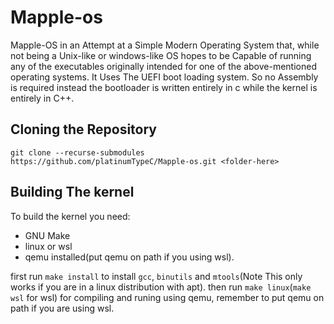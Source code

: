 # Mapple-os
Mapple-OS in an Attempt at a Simple Modern Operating System that, while not being a Unix-like or windows-like OS hopes to be
Capable of running any of the executables originally intended for one of the above-mentioned operating systems. It Uses
The UEFI boot loading system. So no Assembly is required instead the bootloader is written entirely in c while the kernel is
entirely in C++.

## Cloning the Repository
`git clone --recurse-submodules https://github.com/platinumTypeC/Mapple-os.git <folder-here>`

## Building The kernel

To build the kernel you need:
* GNU Make
* linux or wsl
* qemu installed(put qemu on path if you using wsl).

first run `make install` to install `gcc`, `binutils` and `mtools`(Note This only works if you are in a linux distribution 
with apt). then run `make linux`(`make wsl` for wsl) for compiling and runing using qemu, remember to put qemu on path if you 
are using wsl.
